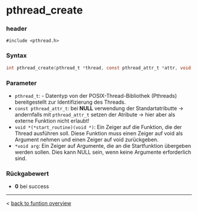 # pthread_create
### header 
`#include <pthread.h>`

### Syntax
```c 
int pthread_create(pthread_t *thread, const pthread_attr_t *attr, void *(*start_routine)(void *), void *arg);
```

### Parameter
- `pthread_t`: - Datentyp von der POSIX-Thread-Bibliothek (Pthreads) bereitgestellt zur Identifizierung des Threads. 
- `const pthread_attr_t`: bei **NULL** verwendung der Standartatributte -> andernfalls mit `pthread_attr_t` setzen der Atribute -> hier aber als externe Funktion nicht erlaubt! 
- `void *(*start_routine)(void *)`: Ein Zeiger auf die Funktion, die der Thread ausführen soll. Diese Funktion muss einen Zeiger auf void als Argument nehmen und einen Zeiger auf void zurückgeben.
- `*void arg`: Ein Zeiger auf Argumente, die an die Startfunktion übergeben werden sollen. Dies kann NULL sein, wenn keine Argumente erforderlich sind.

### Rückgabewert 
- **0** bei success

---
< [back to funtion overview](../function.md)